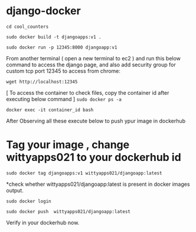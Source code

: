 # django-docker

`cd cool_counters`

`sudo docker build -t djangoapps:v1 .`

`sudo docker run -p 12345:8000 djangoapp:v1`

From another terminal ( open a new terminal to ec2 ) and  run this below command to access the django page,
and also add security group for custom tcp port 12345 to access from chrome: 

`wget http://localhost:12345`

[ To access the container to check files, copy the container id after executing below command ]
`sudo docker ps -a`

`docker exec -it container_id bash` 

After Observing all these execute below to push ypur image in dockerhub

# Tag your image , change wittyapps021 to your dockerhub id

`sudo docker tag djangoapps:v1 wittyapps021/djangoapp:latest`

*check whether wittyapps021/djangoapp:latest is present in docker images output.

`sudo docker login`

`sudo docker push  wittyapps021/djangoapp:latest`

Verify in your dockerhub now.




